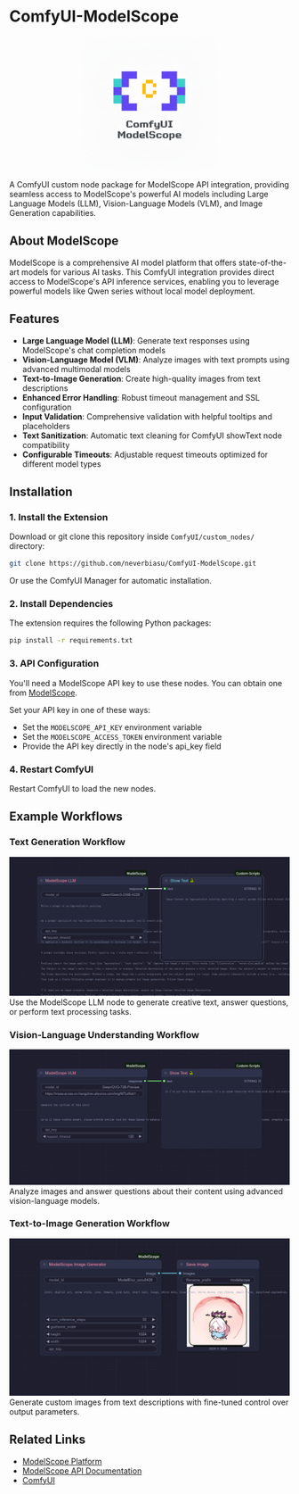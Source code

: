 # ComfyUI-ModelScope

<p align="center">
  <img src="assets/logo.png" alt="ComfyUI-ModelScope Logo" width="240" />
</p>

A ComfyUI custom node package for ModelScope API integration, providing seamless access to ModelScope's powerful AI models including Large Language Models (LLM), Vision-Language Models (VLM), and Image Generation capabilities.

## About ModelScope

ModelScope is a comprehensive AI model platform that offers state-of-the-art models for various AI tasks. This ComfyUI integration provides direct access to ModelScope's API inference services, enabling you to leverage powerful models like Qwen series without local model deployment.

## Features

- **Large Language Model (LLM)**: Generate text responses using ModelScope's chat completion models
- **Vision-Language Model (VLM)**: Analyze images with text prompts using advanced multimodal models
- **Text-to-Image Generation**: Create high-quality images from text descriptions
- **Enhanced Error Handling**: Robust timeout management and SSL configuration
- **Input Validation**: Comprehensive validation with helpful tooltips and placeholders
- **Text Sanitization**: Automatic text cleaning for ComfyUI showText node compatibility
- **Configurable Timeouts**: Adjustable request timeouts optimized for different model types

## Installation

### 1. Install the Extension

Download or git clone this repository inside `ComfyUI/custom_nodes/` directory:

```bash
git clone https://github.com/neverbiasu/ComfyUI-ModelScope.git
```

Or use the ComfyUI Manager for automatic installation.

### 2. Install Dependencies

The extension requires the following Python packages:

```bash
pip install -r requirements.txt
```

### 3. API Configuration

You'll need a ModelScope API key to use these nodes. You can obtain one from [ModelScope](https://www.modelscope.cn/).

Set your API key in one of these ways:
- Set the `MODELSCOPE_API_KEY` environment variable
- Set the `MODELSCOPE_ACCESS_TOKEN` environment variable
- Provide the API key directly in the node's api_key field

### 4. Restart ComfyUI

Restart ComfyUI to load the new nodes.

## Example Workflows

### Text Generation Workflow
![LLM workflow](example_workflows/modelscope_llm.png)
Use the ModelScope LLM node to generate creative text, answer questions, or perform text processing tasks.

### Vision-Language Understanding Workflow
![VLM workflow](example_workflows/modelscope_vlm.png)
Analyze images and answer questions about their content using advanced vision-language models.

### Text-to-Image Generation Workflow
![Image Generation workflow](example_workflows/modelscope_image_generator.png)
Generate custom images from text descriptions with fine-tuned control over output parameters.

## Related Links

- [ModelScope Platform](https://www.modelscope.cn/)
- [ModelScope API Documentation](https://www.modelscope.cn/docs)
- [ComfyUI](https://github.com/comfyanonymous/ComfyUI)
